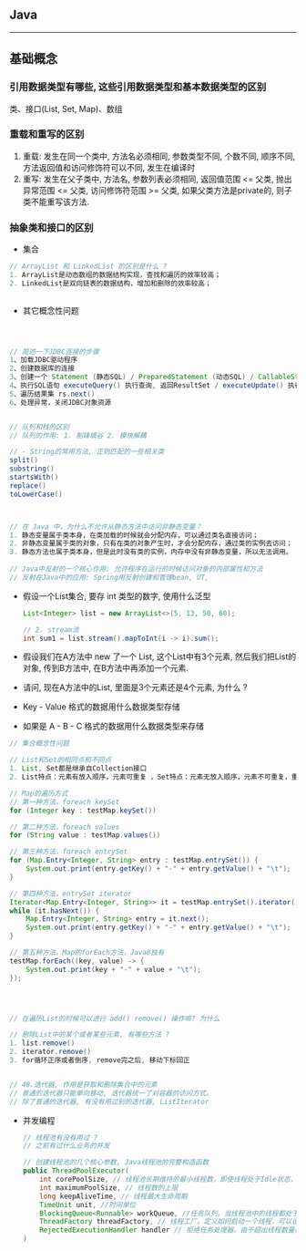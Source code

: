 ## Java

---

## 基础概念

### 引用数据类型有哪些, 这些引用数据类型和基本数据类型的区别

类、接口(List, Set, Map)、数组


### 重载和重写的区别

1. 重载: 发生在同一个类中, 方法名必须相同, 参数类型不同, 个数不同, 顺序不同, 方法返回值和访问修饰符可以不同, 发生在编译时
2. 重写: 发生在父子类中, 方法名, 参数列表必须相同, 返回值范围 <= 父类, 抛出异常范围 <= 父类, 访问修饰符范围 >= 父类, 如果父类方法是private的, 则子类不能重写该方法.


### 抽象类和接口的区别







- 集合

```Java
// ArrayList 和 LinkedList 的区别是什么 ? 
1. ArrayList是动态数组的数据结构实现，查找和遍历的效率较高；
2. LinkedList是双向链表的数据结构，增加和删除的效率较高；
    


```





- 其它概念性问题

```Java



// 简述一下JDBC连接的步骤
1、加载JDBC驱动程序
2、创建数据库的连接
3、创建一个 Statement (静态SQL) / PreparedStatement (动态SQL) / CallableStatement (数据库存储过程)
4、执行SQL语句 executeQuery() 执行查询, 返回ResultSet / executeUpdate() 执行 INSERT、UPDATE、DELETE / execute()
5、遍历结果集 rs.next()
6、处理异常，关闭JDBC对象资源


// 队列和栈的区别
// 队列的作用: 1. 削锋填谷 2. 模块解耦

// - String的常用方法, 正则匹配的一些相关类
split()
substring()
startsWith()
replace()
toLowerCase()



// 在 Java 中，为什么不允许从静态方法中访问非静态变量？
1. 静态变量属于类本身，在类加载的时候就会分配内存，可以通过类名直接访问；
2. 非静态变量属于类的对象，只有在类的对象产生时，才会分配内存，通过类的实例去访问；
3. 静态方法也属于类本身，但是此时没有类的实例，内存中没有非静态变量，所以无法调用。
    
// Java中反射的一个核心作用: 允许程序在运行的时候访问对象的内部属性和方法
// 反射在Java中的应用: Spring用反射创建和管理bean, UT, 

```





- 假设一个List集合, 要存 int 类型的数字, 使用什么泛型

  ```Java
  List<Integer> list = new ArrayList<>(5, 13, 50, 60);
  
  // 2. stream流
  int sum1 = list.stream().mapToInt(i -> i).sum();
  
  ```



- 假设我们在A方法中 new 了一个 List, 这个List中有3个元素, 然后我们把List的对象, 传到B方法中, 在B方法中再添加一个元素.
- 请问, 现在A方法中的List, 里面是3个元素还是4个元素, 为什么 ?



- Key - Value 格式的数据用什么数据类型存储
- 如果是 A - B - C 格式的数据用什么数据类型来存储



```Java
// 集合概念性问题

// List和Set的相同点和不同点
1. List, Set都是继承自Collection接口
2. List特点：元素有放入顺序，元素可重复 ，Set特点：元素无放入顺序，元素不可重复，重复元素会覆盖掉，

// Map的遍历方式
// 第一种方法，foreach keySet
for (Integer key : testMap.keySet())

// 第二种方法，foreach values
for (String value : testMap.values())

// 第三种方法，foreach entrySet
for (Map.Entry<Integer, String> entry : testMap.entrySet()) {
    System.out.print(entry.getKey() + "-" + entry.getValue() + "\t");
}

// 第四种方法，entrySet iterator
Iterator<Map.Entry<Integer, String>> it = testMap.entrySet().iterator();
while (it.hasNext()) {
    Map.Entry<Integer, String> entry = it.next();
    System.out.print(entry.getKey() + "-" + entry.getValue() + "\t");
}

// 第五种方法，Map的forEach方法，Java8独有
testMap.forEach((key, value) -> {
    System.out.print(key + "-" + value + "\t");
});




// 在遍历List的时候可以进行 add() remove() 操作嘛? 为什么

// 删除List中的某个或者某些元素, 有哪些方法 ? 
1. list.remove()
2. iterator.remove()
3. for循环正序或者倒序, remove完之后, 移动下标回正


// 48.迭代器, 作用是获取和删除集合中的元素
// 普通的迭代器只能单向移动, 迭代器统一了对容器的访问方式。
// 除了普通的迭代器, 有没有用过别的迭代器, ListIterator


```



- 并发编程

  ```Java
  // 线程池有没有用过 ? 
  // 之前有过什么业务的并发
  
  // 创建线程池的几个核心参数, Java线程池的完整构造函数
  public ThreadPoolExecutor(
      int corePoolSize, // 线程池长期维持的最小线程数，即使线程处于Idle状态，也不会回收
      int maximumPoolSize, // 线程数的上限
      long keepAliveTime, // 线程最大生命周期
      TimeUnit unit, //时间单位
      BlockingQueue<Runnable> workQueue, //任务队列。当线程池中的线程都处于运行状态，而此时任务数量继续增加，则需要一个容器来容纳这些任务，这就是任务队列。
      ThreadFactory threadFactory, // 线程工厂。定义如何启动一个线程，可以设置线程名称，并且可以确认是否是后台线程等。
      RejectedExecutionHandler handler // 拒绝任务处理器。由于超出线程数量和队列容量而对继续增加的任务进行处理的程序。
  )
  
  ```




